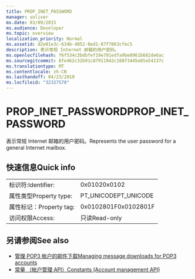 ```yaml
---
title: PROP_INET_PASSWORD
manager: soliver
ms.date: 03/09/2015
ms.audience: Developer
ms.topic: overview
localization_priority: Normal
ms.assetid: d2e01e3c-634b-4052-8ed1-87f7863cfec5
description: 表示常规 Internet 邮箱的用户密码。
ms.openlocfilehash: f6f534c3bdbfef19e791edfa9be0961b682de6ac
ms.sourcegitcommit: 8fe462c32b91c87911942c188f3445e85a54137c
ms.translationtype: MT
ms.contentlocale: zh-CN
ms.lasthandoff: 04/23/2019
ms.locfileid: "32327578"
---
```

# <a name="propinetpassword"></a><span data-ttu-id="f91c2-103">PROP_INET_PASSWORD</span><span class="sxs-lookup"><span data-stu-id="f91c2-103">PROP_INET_PASSWORD</span></span>

<span data-ttu-id="f91c2-104">表示常规 Internet 邮箱的用户密码。</span><span class="sxs-lookup"><span data-stu-id="f91c2-104">Represents the user password for a general Internet mailbox.</span></span>
  
## <a name="quick-info"></a><span data-ttu-id="f91c2-105">快速信息</span><span class="sxs-lookup"><span data-stu-id="f91c2-105">Quick info</span></span>

|||
|:-----|:-----|
|<span data-ttu-id="f91c2-106">标识符:</span><span class="sxs-lookup"><span data-stu-id="f91c2-106">Identifier:</span></span>  <br/> |<span data-ttu-id="f91c2-107">0x0102</span><span class="sxs-lookup"><span data-stu-id="f91c2-107">0x0102</span></span>  <br/> |
|<span data-ttu-id="f91c2-108">属性类型</span><span class="sxs-lookup"><span data-stu-id="f91c2-108">Property type:</span></span>  <br/> |<span data-ttu-id="f91c2-109">PT_UNICODE</span><span class="sxs-lookup"><span data-stu-id="f91c2-109">PT_UNICODE</span></span>|<span data-ttu-id="f91c2-110">SECURE_FLAG</span><span class="sxs-lookup"><span data-stu-id="f91c2-110">SECURE_FLAG</span></span>  <br/> |
|<span data-ttu-id="f91c2-111">属性标记：</span><span class="sxs-lookup"><span data-stu-id="f91c2-111">Property tag:</span></span>  <br/> |<span data-ttu-id="f91c2-112">0x0102801F</span><span class="sxs-lookup"><span data-stu-id="f91c2-112">0x0102801F</span></span>  <br/> |
|<span data-ttu-id="f91c2-113">访问权限</span><span class="sxs-lookup"><span data-stu-id="f91c2-113">Access:</span></span>  <br/> |<span data-ttu-id="f91c2-114">只读</span><span class="sxs-lookup"><span data-stu-id="f91c2-114">Read-only</span></span>  <br/> |
   
## <a name="see-also"></a><span data-ttu-id="f91c2-115">另请参阅</span><span class="sxs-lookup"><span data-stu-id="f91c2-115">See also</span></span>

- [<span data-ttu-id="f91c2-116">管理 POP3 帐户的邮件下载</span><span class="sxs-lookup"><span data-stu-id="f91c2-116">Managing message downloads for POP3 accounts</span></span>](managing-message-downloads-for-pop3-accounts.md) 
- [<span data-ttu-id="f91c2-117">常量 （帐户管理 API）</span><span class="sxs-lookup"><span data-stu-id="f91c2-117">Constants (Account management API)</span></span>](constants-account-management-api.md)

